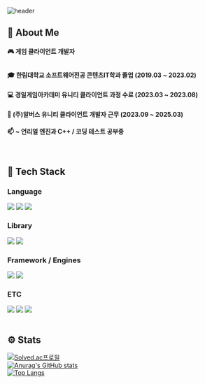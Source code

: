 <div>
  
  <!--Header-->
  ![header](https://capsule-render.vercel.app/api?type=waving&color=gradient&height=300&section=header&text=SUMIN's%20GitHub%20%20%F0%9F%A4%97)
  
</div>

<div>
  <!--Body-->
  

## 👀 About Me

#### 🎮 게임 클라이언트 개발자
##
#### 🎓 한림대학교 소프트웨어전공 콘텐츠IT학과 졸업 (2019.03 ~ 2023.02)  
#### 💻 경일게임아카데미 유니티 클라이언트 과정 수료 (2023.03 ~ 2023.08)  
#### 🏢 (주)알버스 유니티 클라이언트 개발자 근무 (2023.09 ~ 2025.03)
#### 📫 ~ 언리얼 엔진과 C++ / 코딩 테스트 공부중
  <br/>
  
  ## 🧱 Tech Stack
  ### Language
  <!--C#-->
  <img src="https://img.shields.io/badge/CSharp-239120?style=flat-square&logo=C%20Sharp&logoColor=white"/>
  <!--C++-->
  <img src="https://img.shields.io/badge/C++-00599C?style=flat-square&logo=C%2B%2B&logoColor=white"/>
  <!--Python-->
  <img src="https://img.shields.io/badge/Python-3776AB?style=flat-square&logo=Python&logoColor=white"/>
  <br/>
  
  ### Library
  <!--STL-->
  <img src="https://img.shields.io/badge/STL-00599C?style=flat-square&logo=c%2B%2B&logoColor=white"/>
  <!--DirectX-->
  <img src="https://img.shields.io/badge/DirectX-0078D7?style=flat-square&logo=directx&logoColor=white"/>
  <br/>
  
  ### Framework / Engines
  <!--Unity-->
  <img src="https://img.shields.io/badge/Unity-000000?style=flat-square&logo=Unity&logoColor=white"/>
  <!--Unreal Engine-->
  <img src="https://img.shields.io/badge/Unreal-313131?style=flat-square&logo=UnrealEngine&logoColor=white"/>
  <br/>
  
  ### ETC
<!--GitHub-->
<img src="https://img.shields.io/badge/GitHub-181717?style=flat-square&logo=github&logoColor=white"/>
<!--Photon-->
<img src="https://img.shields.io/badge/Photon-0A91D5?style=flat-square&logo=photon&logoColor=white"/>
<!--Slack-->
<img src="https://img.shields.io/badge/Slack-4A154B?style=flat-square&logo=slack&logoColor=white"/>

  <br/>
  <br/>
  
  ## ⚙️ Stats
  [![Solved.ac프로필](http://mazassumnida.wtf/api/v2/generate_badge?boj=lsm6265)](https://solved.ac/lsm6265)
  <br/>
  [![Anurag's GitHub stats](https://github-readme-stats.vercel.app/api?username=HaloTwo)](https://github.com/anuraghazra/github-readme-stats)
  <br/>
  [![Top Langs](https://github-readme-stats.vercel.app/api/top-langs/?username=HaloTwo)](https://github.com/anuraghazra/github-readme-stats)

</div>

<!--
**Jiyu-Kim/Jiyu-Kim** is a ✨ _special_ ✨ repository because its `README.md` (this file) appears on your GitHub profile.

Here are some ideas to get you started:
- Hi there 👋
- 🔭 I’m currently working on ...
- 🌱 I’m currently learning ...
- 👯 I’m looking to collaborate on ...
- 🤔 I’m looking for help with ...
- 💬 Ask me about ...
- 📫 How to reach me: ...
- 😄 Pronouns: ...
- ⚡ Fun fact: ...
-->
